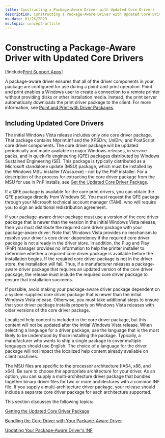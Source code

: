 ```yaml
---
title: Constructing a Package-Aware Driver with Updated Core Drivers
description: Constructing a Package-Aware Driver with Updated Core Drivers
ms.date: 01/26/2023
ms.topic: concept-article
---
```


# Constructing a Package-Aware Driver with Updated Core Drivers

[!include[Print Support Apps](../includes/print-support-apps.md)]

A package-aware driver ensures that all of the driver components in your package are configured for use during a point-and-print operation. Point and print enables a Windows user to create a connection to a remote printer without providing disks or other installation media. Instead, the print server automatically downloads the print driver package to the client. For more information, see [Point and Print with Driver Packages](point-and-print-with-driver-packages.md).

## Including Updated Core Drivers

The initial Windows Vista release includes only one core driver package. That package contains Ntprint.inf and the XPSDrv, UniDrv, and PostScript core driver components. The core driver package will be updated periodically and made available in major Windows releases, in service packs, and in quick-fix engineering (QFE) packages distributed by Windows Sustained Engineering (SE). This package is typically distributed as a Microsoft standalone update (MSU) package, which must be installed by the Windows MSU installer (Wusa.exe) - not by the PnP installer. For a description of the process for extracting the core driver package from the MSU for use in PnP installs, see [Get the Updated Core Driver Package](getting-the-updated-core-driver-package.md).

If a QFE package is available for the core print drivers, you can obtain the QFE package directly from Windows SE. You must request the QFE package through your Microsoft technical account manager (TAM), who will require you to sign an additional redistribution agreement.

If your package-aware driver package must use a version of the core driver package that is newer than the version in the initial Windows Vista release, then you must distribute the required core driver package with your package-aware driver. Note that Windows Vista provides no mechanism to resolve your driver's core driver dependency if the required core driver package is not already in the driver store. In addition, the Plug and Play (PnP) manager provides no information to help the printer installer to determine whether a required core driver package is available before the installation begins. If the required core driver package is not in the driver store, the installation will fail. Thus, if a manufacturer releases a package-aware driver package that requires an updated version of the core driver package, the release must include the required core driver package to ensure that installation succeeds.

If possible, avoid making your package-aware driver package dependent on a system-supplied core driver package that is newer than the initial Windows Vista release. Otherwise, you must take additional steps to ensure that your driver package installs properly on Windows Vista releases with older versions of the core driver package.

Localized help content is included in the core driver package, but this content will not be updated after the initial Windows Vista release. When selecting a language for a driver package, use the language that is the most likely to be understood by those installing the package. Typically, a manufacturer who wants to ship a single package to cover multiple languages should use English. The choice of a language for the driver package will not impact the localized help content already available on client machines.

The MSU files are specific to the processor architecture (IA64, x86, and x64). Be sure to choose the appropriate architecture for your driver. As an option, you can supply a multi-architecture driver package that bundles together binary driver files for two or more architectures with a common INF file. If you supply a multi-architecture driver package, your release should include a separate core driver package for each architecture supported.

This section discusses the following topics:

[Getting the Updated Core Driver Package](getting-the-updated-core-driver-package.md)

[Bundling the Core Driver with Your Package-Aware Driver](bundling-the-core-driver-with-your-package-aware-driver.md)

[Updating Your Package-Aware Driver's INF](updating-your-package-aware-driver-s-inf.md)
